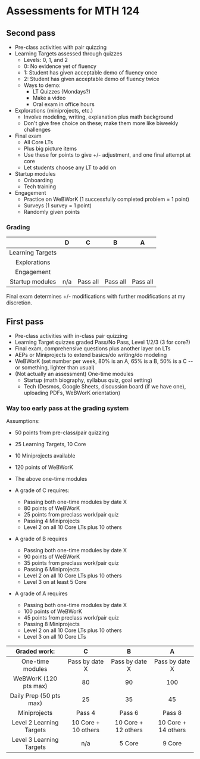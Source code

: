 # Assessments for MTH 124

## Second pass 

- Pre-class activities with pair quizzing 
- Learning Targets assessed through quizzes 
  - Levels: 0, 1, and 2 
  - 0: No evidence yet of fluency 
  - 1: Student has given acceptable demo of fluency once 
  - 2: Student has given acceptable demo of fluency twice 
  - Ways to demo: 
    - LT Quizzes (Mondays?)
    - Make a video 
    - Oral exam in office hours 
- Explorations (miniprojects, etc.)
  - Involve modeling, writing, explanation plus math background 
  - Don't give free choice on these; make them more like biweekly challenges 
- Final exam 
  - All Core LTs
  - Plus big picture items 
  - Use these for points to give +/- adjustment, and one final attempt at core 
  - Let students choose any LT to add on 
- Startup modules 
  - Onboarding
  - Tech training 
- Engagement 
  - Practice on WeBWorK (1 successfully completed problem = 1 point) 
  - Surveys (1 survey = 1 point) 
  - Randomly given points 

### Grading

|  | D | C | B | A | 
| :--: | :--: | :--: | :--: | :--: | 
| Learning Targets | 
| Explorations | 
| Engagement | 
| Startup modules | n/a | Pass all | Pass all | Pass all | 

Final exam determines +/- modifications with further modifications at my discretion. 



## First pass


+ Pre-class activities with in-class pair quizzing
+ Learning Target quizzes graded Pass/No Pass, Level 1/2/3 (3 for core?) 
+ Final exam, comprehensive questions plus another layer on LTs 
+ AEPs or Miniprojects to extend basics/do writing/do modeling 
+ WeBWorK (set number per week, 80% is an A, 65% is a B, 50% is a C -- or something, lighter than usual)
+ (Not actually an assessment) One-time modules
  + Startup (math biography, syllabus quiz, goal setting)
  + Tech (Desmos, Google Sheets, discussion board (if we have one), uploading PDFs, WeBWorK orientation)


### Way too early pass at the grading system 

Assumptions: 

+ 50 points from pre-class/pair quizzing 
+ 25 Learning Targets, 10 Core 
+ 10 Miniprojects available 
+ 120 points of WeBWorK
+ The above one-time modules


+ A grade of C requires: 
  + Passing both one-time modules by date X
  + 80 points of WeBWorK
  + 25 points from preclass work/pair quiz 
  + Passing 4 Miniprojects 
  + Level 2 on all 10 Core LTs plus 10 others 
+ A grade of B requires 
  + Passing both one-time modules by date X
  + 90 points of WeBWorK
  + 35 points from preclass work/pair quiz 
  + Passing 6 Miniprojects 
  + Level 2 on all 10 Core LTs plus 10 others 
  + Level 3 on at least 5 Core 
+ A grade of A requires 
  + Passing both one-time modules by date X
  + 100 points of WeBWorK
  + 45 points from preclass work/pair quiz 
  + Passing 8 Miniprojects 
  + Level 2 on all 10 Core LTs plus 10 others 
  + Level 3 on all 10 Core LTs

| Graded work: | C | B | A | 
| :---------: | :--: | :--: | :--: | 
| One-time modules | Pass by date X | Pass by date X | Pass by date X |
| WeBWorK (120 pts max) | 80 | 90 | 100 | 
| Daily Prep (50 pts max) | 25 | 35 | 45 | 
| Miniprojects | Pass 4 | Pass 6 | Pass 8 | 
| Level 2 Learning Targets | 10 Core + 10 others | 10 Core + 12 others | 10 Core + 14 others | 
| Level 3 Learning Targets | n/a | 5 Core | 9 Core |  
